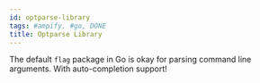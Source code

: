 ```yaml
---
id: optparse-library
tags: #ampify, #go, DONE
title: Optparse Library
---
```


The default `flag` package in Go is okay for parsing command line arguments. With auto-completion support!